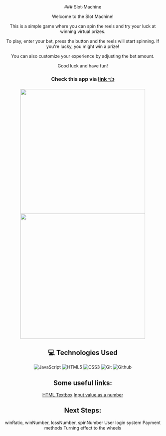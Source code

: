 <div align="center"> 
### Slot-Machine
</div>

<div id="description" align="center"> 


Welcome to the Slot Machine!

This is a simple game where you can spin the reels and try your luck at winning virtual prizes.

To play, enter your bet, press the button and the reels will start spinning. If you're lucky, you might win a prize!

You can also customize your experience by adjusting the bet amount.

Good luck and have fun!

### Check this app via [link 👈](https://scaev.github.io/Slot-Machine/)

<div id="header" align="center">
  <img src="https://i.imgur.com/ZI9Nov1.png" width="400" height="400">
  <img src="https://i.imgur.com/WdLNFlk.png" width="400" height="400">
</div>

## :computer: Technologies Used
![JavaScript](https://img.shields.io/badge/-JavaScript-05122A?style=flat&logo=javascript)
![HTML5](https://img.shields.io/badge/-HTML5-05122A?style=flat&logo=html5)
![CSS3](https://img.shields.io/badge/-CSS-05122A?style=flat&logo=css3)
![Git](https://img.shields.io/badge/-Git-05122A?style=flat&logo=git)
![Github](https://img.shields.io/badge/-GitHub-05122A?style=flat&logo=github)


## Some useful links:

[HTML Textbox](https://blog.hubspot.com/website/html-text-box)
[Input value as a number](https://blog.hubspot.com/website/html-text-box)

## Next Steps:

winRatio, winNumber, lossNumber, spinNumber
User login system
Payment methods
Turning effect to the wheels

